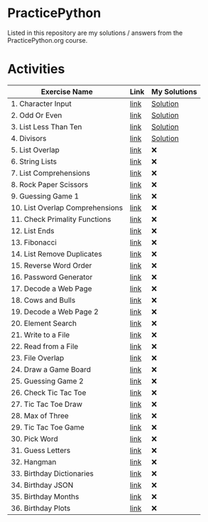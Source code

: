 
# PracticePython

Listed in this repository are my solutions / answers from the PracticePython.org course.

# Activities

| Exercise Name | Link | My Solutions |
|---------------|------|--------------|
| 1. Character Input | [link](https://www.practicepython.org/exercise/2014/01/29/01-character-input.html) | [Solution](01CharacterInput.py) |
| 2. Odd Or Even | [link](https://www.practicepython.org/exercise/2014/02/05/02-odd-or-even.html) | [Solution](02OddOrEven.py) |
| 3. List Less Than Ten | [link](https://www.practicepython.org/exercise/2014/02/15/03-list-less-than-ten.html) | [Solution](03ListLessThanTen.py) |
| 4. Divisors | [link](https://www.practicepython.org/exercise/2014/02/26/04-divisors.html) | [Solution](04Divisors.py) |
| 5. List Overlap | [link](https://www.practicepython.org/exercise/2014/03/05/05-list-overlap.html) | ❌ |
| 6. String Lists | [link](https://www.practicepython.org/exercise/2014/03/12/06-string-lists.html) | ❌ |
| 7. List Comprehensions | [link](https://www.practicepython.org/exercise/2014/03/19/07-list-comprehensions.html) | ❌ |
| 8. Rock Paper Scissors | [link](https://www.practicepython.org/exercise/2014/03/26/08-rock-paper-scissors.html) | ❌ |
| 9. Guessing Game 1 | [link](https://www.practicepython.org/exercise/2014/04/02/09-guessing-game-one.html) | ❌ |
| 10. List Overlap Comprehensions | [link](https://www.practicepython.org/exercise/2014/04/10/10-list-overlap-comprehensions.html) | ❌ |
| 11. Check Primality Functions | [link](https://www.practicepython.org/exercise/2014/04/16/11-check-primality-functions.html) | ❌ |
| 12. List Ends | [link](https://www.practicepython.org/exercise/2014/04/25/12-list-ends.html) | ❌ |
| 13. Fibonacci | [link](https://www.practicepython.org/exercise/2014/04/30/13-fibonacci.html) | ❌ |
| 14. List Remove Duplicates | [link](https://www.practicepython.org/exercise/2014/05/15/14-list-remove-duplicates.html) | ❌ |
| 15. Reverse Word Order | [link](https://www.practicepython.org/exercise/2014/05/21/15-reverse-word-order.html) | ❌ |
| 16. Password Generator | [link](https://www.practicepython.org/exercise/2014/05/28/16-password-generator.html) | ❌ |
| 17. Decode a Web Page | [link](https://www.practicepython.org/exercise/2014/06/06/17-decode-a-web-page.html) | ❌ |
| 18. Cows and Bulls | [link](https://www.practicepython.org/exercise/2014/07/05/18-cows-and-bulls.html) | ❌ |
| 19. Decode a Web Page 2 | [link](https://www.practicepython.org/exercise/2014/07/14/19-decode-a-web-page-two.html) | ❌ |
| 20. Element Search | [link](https://www.practicepython.org/exercise/2014/11/11/20-element-search.html) | ❌ |
| 21. Write to a File | [link](https://www.practicepython.org/exercise/2014/11/30/21-write-to-a-file.html) | ❌ |
| 22. Read from a File | [link](https://www.practicepython.org/exercise/2014/12/06/22-read-from-file.html) | ❌ |
| 23. File Overlap | [link](https://www.practicepython.org/exercise/2014/12/14/23-file-overlap.html) | ❌ |
| 24. Draw a Game Board | [link](https://www.practicepython.org/exercise/2014/12/27/24-draw-a-game-board.html) | ❌ |
| 25. Guessing Game 2 | [link](https://www.practicepython.org/exercise/2015/11/01/25-guessing-game-two.html) | ❌ |
| 26. Check Tic Tac Toe | [link](https://www.practicepython.org/exercise/2015/11/16/26-check-tic-tac-toe.html) | ❌ |
| 27. Tic Tac Toe Draw | [link](https://www.practicepython.org/exercise/2015/11/26/27-tic-tac-toe-draw.html) | ❌ |
| 28. Max of Three | [link](https://www.practicepython.org/exercise/2016/03/27/28-max-of-three.html) | ❌ |
| 29. Tic Tac Toe Game | [link](https://www.practicepython.org/exercise/2016/08/03/29-tic-tac-toe-game.html) | ❌ |
| 30. Pick Word | [link](https://www.practicepython.org/exercise/2016/09/24/30-pick-word.html) | ❌ |
| 31. Guess Letters | [link](https://www.practicepython.org/exercise/2017/01/02/31-guess-letters.html) | ❌ |
| 32. Hangman | [link](https://www.practicepython.org/exercise/2017/01/10/32-hangman.html) | ❌ |
| 33. Birthday Dictionaries | [link](https://www.practicepython.org/exercise/2017/01/24/33-birthday-dictionaries.html) | ❌ |
| 34. Birthday JSON | [link](https://www.practicepython.org/exercise/2017/02/06/34-birthday-json.html) | ❌ |
| 35. Birthday Months | [link](https://www.practicepython.org/exercise/2017/02/28/35-birthday-months.html) | ❌ |
| 36. Birthday Plots | [link](https://www.practicepython.org/exercise/2017/04/02/36-birthday-plots.html) | ❌ |